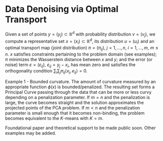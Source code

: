 # Data Denoising via Optimal Transport

Given a set of points $y=(y_j)\subset\mathbb{R}^d$ with probability distribution $v=(v_j)$, we compute a representative set $x=(x_i)\subset\mathbb{R}^d$, its distribution $u=(u_i)$ and an optimal transport map (joint distribution) $\pi=(\pi_{ij})$, $j=1,\ldots,n$, $i=1,\ldots,m$, $m\leq n$. $x$ satisfies constraints pertaining to the problem domain (see examples); $\pi$ minimizes the Wasserstein distance between $x$ and $y$; and the error (or noise) term $\varepsilon=(\varepsilon_{ij})$, $\varepsilon_{ij}=y_j-x_i$, has mean zero and satisfies the orthogonality condition $\sum_i \sum_j \pi_{ij}  \langle x_j,e_{ij}\rangle = 0$.

Example 1 - Bounded curvature. The amount of curvature measured by an appropriate function $\phi(x)$ is bounded/penalized. The resulting set forms a Principal Curve passing through the data that can be more or less curvy depending on a penalization parameter. If $m=n$ and the penalization is large, the curve becomes straight and the solution approximates the projected points of the PCA problem. If $m < n$ and the penalization parameter is small enough that it becomes non-binding, the problem becomes equivalent to the $K$-means with $K=m$.

Foundational paper and theoretical support to be made public soon. Other examples may be added.
